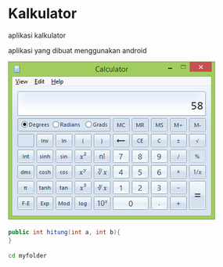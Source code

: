 # Kalkulator
aplikasi kalkulator

aplikasi yang dibuat menggunakan android 


[![gambar](https://github.com/lessydien/Kalkulator/blob/master/images/calc.png)](https://github.com/lessydien/Kalkulator/blob/master/images/calc.png)

```java
public int hitung(int a, int b){
}
```

```sh
cd myfolder
```
